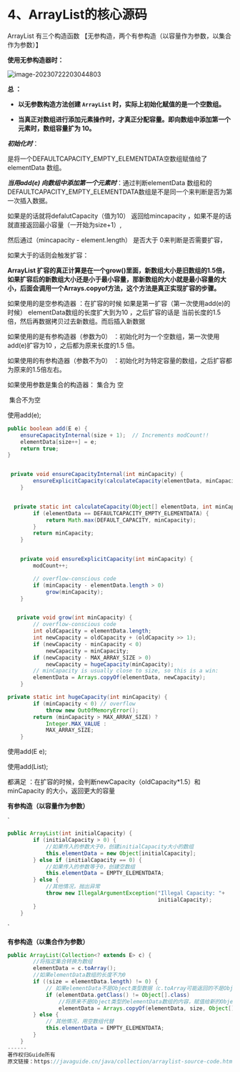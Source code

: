 # 4、ArrayList的核心源码

ArrayList 有三个构造函数 【无参构造，两个有参构造（以容量作为参数，以集合作为参数）】

**使用无参构造器时：**

![image-20230722203044803](C:\Users\16055\AppData\Roaming\Typora\typora-user-images\image-20230722203044803.png)

**总 ：**

- **以无参数构造方法创建 `ArrayList` 时，实际上初始化赋值的是一个空数组。**

- **当真正对数组进行添加元素操作时，才真正分配容量。即向数组中添加第一个元素时，数组容量扩为 10。**

***初始化时***：

是将一个DEFAULTCAPACITY_EMPTY_ELEMENTDATA空数组赋值给了elementData 数组。

***当用add(e) 向数组中添加第一个元素时***：通过判断elementData 数组和的DEFAULTCAPACITY_EMPTY_ELEMENTDATA数组是不是同一个来判断是否为第一次插入数据。

如果是的话就将defalutCapacity（值为10） 返回给mincapacity ，如果不是的话就直接返回最小容量（一开始为size+1）,

然后通过（mincapacity - element.length） 是否大于 0来判断是否需要扩容，

如果大于的话则会触发扩容：

**ArrayList 扩容的真正计算是在一个grow()里面，新数组大小是旧数组的1.5倍，如果扩容后的新数组大小还是小于最小容量，那新数组的大小就是最小容量的大小，后面会调用一个Arrays.copyof方法，这个方法是真正实现扩容的步骤。**

如果使用的是空参构造器 ：在扩容的时候 如果是第一扩容（第一次使用add(e)的时候） elementData数组的长度扩大到为10 ，之后扩容的话是 当前长度的1.5倍，然后再数据拷贝过去新数组。而后插入新数据

如果使用的是有参构造器（参数为0） ：初始化时为一个空数组，第一次使用add(e)扩容为10 ，之后都为原来长度的1.5 倍。

如果使用的有参构造器（参数不为0） ：初始化时为特定容量的数组，之后扩容都为原来的1.5倍左右。

如果使用参数是集合的构造器： 集合为 空

​													   集合不为空												

使用add(e);

```java
public boolean add(E e) {
    ensureCapacityInternal(size + 1);  // Increments modCount!!
    elementData[size++] = e;
    return true;
}


 private void ensureCapacityInternal(int minCapacity) {
        ensureExplicitCapacity(calculateCapacity(elementData, minCapacity));
    }


  private static int calculateCapacity(Object[] elementData, int minCapacity) {
        if (elementData == DEFAULTCAPACITY_EMPTY_ELEMENTDATA) {
            return Math.max(DEFAULT_CAPACITY, minCapacity);
        }
        return minCapacity;
    }


    private void ensureExplicitCapacity(int minCapacity) {
        modCount++;

        // overflow-conscious code
        if (minCapacity - elementData.length > 0)
            grow(minCapacity);
    }


   private void grow(int minCapacity) {
        // overflow-conscious code
        int oldCapacity = elementData.length;
        int newCapacity = oldCapacity + (oldCapacity >> 1);
        if (newCapacity - minCapacity < 0)
            newCapacity = minCapacity;
        if (newCapacity - MAX_ARRAY_SIZE > 0)
            newCapacity = hugeCapacity(minCapacity);
        // minCapacity is usually close to size, so this is a win:
        elementData = Arrays.copyOf(elementData, newCapacity);
    }

private static int hugeCapacity(int minCapacity) {
        if (minCapacity < 0) // overflow
            throw new OutOfMemoryError();
        return (minCapacity > MAX_ARRAY_SIZE) ?
            Integer.MAX_VALUE :
            MAX_ARRAY_SIZE;
    }
```

使用add(E e);

使用add(List);

都满足 ：在扩容的时候，会判断newCapacity（oldCapacity*1.5）和minCapacity 的大小，返回更大的容量

**有参构造（以容量作为参数）**

`

```java
public ArrayList(int initialCapacity) {
        if (initialCapacity > 0) {
            //如果传入的参数大于0，创建initialCapacity大小的数组
            this.elementData = new Object[initialCapacity];
        } else if (initialCapacity == 0) {
            //如果传入的参数等于0，创建空数组
            this.elementData = EMPTY_ELEMENTDATA;
        } else {
            //其他情况，抛出异常
            throw new IllegalArgumentException("Illegal Capacity: "+
                                               initialCapacity);
        }
    }

```

`

**有参构造（以集合作为参数）**

```java
public ArrayList(Collection<? extends E> c) {
        //将指定集合转换为数组
        elementData = c.toArray();
        //如果elementData数组的长度不为0
        if ((size = elementData.length) != 0) {
            // 如果elementData不是Object类型数据（c.toArray可能返回的不是Object类型的数组所以加上下面的语句用于判断）
            if (elementData.getClass() != Object[].class)
                //将原来不是Object类型的elementData数组的内容，赋值给新的Object类型的elementData数组
                elementData = Arrays.copyOf(elementData, size, Object[].class);
        } else {
            // 其他情况，用空数组代替
            this.elementData = EMPTY_ELEMENTDATA;
        }
    }
------
著作权归Guide所有
原文链接：https://javaguide.cn/java/collection/arraylist-source-code.html#arraylist-%E6%A0%B8%E5%BF%83%E6%BA%90%E7%A0%81%E8%A7%A3%E8%AF%BB
```

##### 